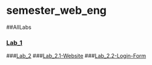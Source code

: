 # semester_web_eng
##AllLabs

### [Lab_1](https://safdarhussainmangnejo.github.io/semester_web_eng/Lab1%20HTML/Lab1.html)
###[Lab_2](https://safdarhussainmangnejo.github.io/semester_web_eng/Lab2%20HTML%20&%20CSS/Lab2-Safdar.html)
###[Lab_2.1-Website](https://safdarhussainmangnejo.github.io/semester_web_eng/Lab2%20HTML%20&%20CSS/Lab2-Task4.html)
###[Lab_2.2-Login-Form](file:///F:/Semester%206/Safdar%20Semester%206/Github%20data/semester_web_eng/Lab2%20HTML%20&%20CSS/task05.html)


